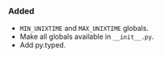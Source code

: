 ### Added

- `MIN_UNIXTIME` and `MAX_UNIXTIME` globals.
- Make all globals available in `__init__.py`.
- Add py.typed.
